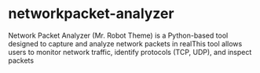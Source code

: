 # networkpacket-analyzer
Network Packet Analyzer (Mr. Robot Theme) is a Python-based tool designed to capture and analyze network packets in realThis tool allows users to monitor network traffic, identify protocols (TCP, UDP), and inspect packets
